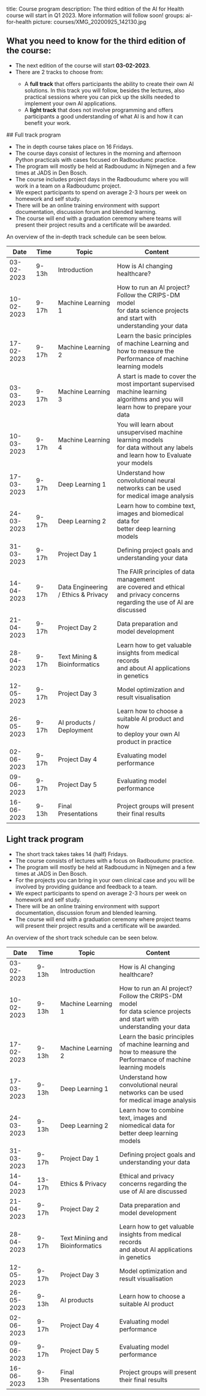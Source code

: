 title: Course program
description: The third edition of the AI for Health course will start in Q1 2023. More information will follow soon!
groups: ai-for-health
picture: courses/XMG_20200925_142130.jpg

## What you need to know for the third edition of the course:

<ul>
  <li>The next edition of the course will start <b>03-02-2023</b>.</li>
<li>There are 2 tracks to choose from: </li>
<ul>
  <li> A <b>full track</b> that offers participants the ability to create their own AI solutions. In this track you will follow, besides the lectures, also practical sessions where you can pick up the skills needed to implement your own AI applications.</li>
  <li> A <b>light track</b> that does not involve programming and offers participants a good understanding of what AI is and how it can benefit your work.</li>
</ul>
</ul>  
## Full track program
<ul>
<li>The in depth course takes place on 16 Fridays.
<li>The course days consist of lectures in the morning and afternoon Python practicals with cases focused on Radboudumc practice.</li>
<li>The program will mostly be held at Radboudumc in Nijmegen and a few times at JADS in Den Bosch.</li>
<li>The course includes project days in the Radboudumc where you will work in a team on a Radboudumc project.</li>
<li>We expect participants to spend on average 2-3 hours per week on homework and self study.</li>
<li>There will be an online training environment with support documentation, discussion forum and blended learning.</li>
<li>The course will end with a graduation ceremony where teams will present their project results and a certificate will be awarded.</li>
</ul>

<!---

- The course will be held on 18 Fridays, with different topics per day, starting in Q1 2022.
- The course days consist of lectures in the morning and afternoon practicals with cases focused on Radboudumc practice.
- The program for the 18 Fridays will mostly be held at Radboudumc in Nijmegen and a few times at JADS in Den Bosch.
- The course includes 4 project days in the Radboudumc where you will work in a team on a Radboudumc project.
- We expect participants to spend on average 2-3 hours per week on homework and self study.
- There will be an online training environment with support documentation, discussion forum and blended learning.
- The course will end with a graduation ceremony where teams will present their project results and a certificate will be awarded.
-->

An overview of the in-depth track schedule can be seen below.

| Date  | Time |  Topic  | Content |
| ----- | ------- | ------| ------ |
| 03-02-2023 | 9-13h | Introduction | How is AI changing healthcare? |
| 10-02-2023 | 9-17h | Machine Learning 1| How to run an AI project? Follow the CRIPS-DM model <br> for data science projects and start with understanding your data |
| 17-02-2023 | 9-17h | Machine Learning 2| Learn the basic principles of machine Learning and <br> how to measure the Performance of machine learning models |
| 03-03-2023 | 9-17h | Machine Learning 3| A start is made to cover the most important supervised <br> machine learning algorithms and you will learn how to prepare your data |
| 10-03-2023 | 9-17h | Machine Learning 4| You will learn about unsupervised machine learning models <br>for data without any labels and learn how to Evaluate your models|
| 17-03-2023 | 9-17h | Deep Learning 1| Understand how convolutional neural networks can be used <br> for medical image analysis |
| 24-03-2023 | 9-17h | Deep Learning 2| Learn how to combine text, images and biomedical data for <br> better deep learning models |
| 31-03-2023 | 9-17h | Project Day 1 | Defining project goals and understanding your data |
| 14-04-2023 | 9-17h | Data Engineering / Ethics & Privacy | The FAIR principles of data management <br> are covered and ethical and privacy concerns regarding the use of AI are discussed |
| 21-04-2023 | 9-17h | Project Day 2 | Data preparation and model development |
| 28-04-2023 | 9-17h | Text Mining & Bioinformatics | Learn how to get valuable insights from medical records <br> and about AI applications in genetics |
| 12-05-2023 | 9-17h | Project Day 3 | Model optimization and result visualisation |
| 26-05-2023 | 9-17h | AI products / Deployment | Learn how to choose a suitable AI product and how <br> to deploy your own AI product in practice |
| 02-06-2023 | 9-17h | Project Day 4 | Evaluating model performance |
| 09-06-2023 | 9-17h | Project Day 5 | Evaluating model performance |
| 16-06-2023 | 9-13h | Final Presentations | Project groups will present their final results |

## Light track program

<ul>
<li>The short track takes takes 14 (half) Fridays.
<li>The course consists of lectures with a focus on Radboudumc practice.</li>
<li>The program will mostly be held at Radboudumc in Nijmegen and a few times at JADS in Den Bosch.</li>
<li>For the projects you can bring in your own clinical case and you will be involved by providing guidance and feedback to a team.</li>
<li>We expect participants to spend on average 2-3 hours per week on homework and self study.</li>
<li>There will be an online training environment with support documentation, discussion forum and blended learning.</li>
<li>The course will end with a graduation ceremony where project teams will present their project results and a certificate will be awarded.</li>
</ul>

An overview of the short track schedule can be seen below.
  
| Date  | Time |  Topic  | Content |
| ----- | ------- | ------| ------ |
| 03-02-2023 | 9-13h | Introduction | How is AI changing healthcare? | 
| 10-02-2023 | 9-13h | Machine Learning 1| How to run an AI project? Follow the CRIPS-DM model <br> for data science projects and start with understanding your data |
| 17-02-2023 | 9-13h | Machine Learning 2| Learn the basic principles of machine learning and <br> how to measure the Performance of machine learning models | 
| 17-03-2023 | 9-13h | Deep Learning 1| Understand how convolutional neural networks can be used <br> for medical image analysis |
| 24-03-2023 | 9-13h | Deep Learning 2| Learn how to combine text, images and niomedical data for <br> better deep learning models |
| 31-03-2023 | 9-17h | Project Day 1 | Defining project goals and understanding your data |
| 14-04-2023 | 13-17h | Ethics & Privacy | Ethical and privacy concerns regarding the use of AI are discussed |
| 21-04-2023 | 9-17h | Project Day 2 | Data preparation and model development |
| 28-04-2023 | 9-17h | Text Miniing and Bioinformatics |  Learn how to get valuable insights from medical records <br> and about AI applications in genetics |
| 12-05-2023 | 9-17h | Project Day 3 | Model optimization and result visualisation |
| 26-05-2023 | 9-13h | AI products | Learn how to choose a suitable AI product |
| 02-06-2023 | 9-17h | Project Day 4 | Evaluating model performance |
| 09-06-2023 | 9-17h | Project Day 5 | Evaluating model performance |
| 16-06-2023 | 9-13h | Final Presentations | Project groups will present their final results |

<!-- ## Teachers

***

### Joran Lokkerbol

Joran studied econometrics at the University of Amsterdam and in the following years specialized as a consultant in making economic models. Joran obtained his PhD in 2015 with the thesis Rationalization of Innovation: The role of health economic evaluation in improving the efficiency of mental health care at VU University.

Joran currently is Director of the Center for Economic Evaluation & Machine Learning and is also affiliated with the Methods & Statistics department at Utrecht University.
In his work he focuses on evaluating the cost-effectiveness of interventions in mental health care, developing prognostic models to facilitate personalized care and supporting healthcare institutions to work more data-driven.

In the AI for Health course he organizes the Machine Learning lectures, supervises the final projects and is coordinator of the course.

***

### Bram van Ginneken

Bram van Ginneken is Professor of Medical Image Analysis at Radboud University Medical Center and chairs the Diagnostic Image Analysis Group. He also works for Fraunhofer MEVIS in Bremen, Germany, and is a founder of Thirona, a company that develops software and provides services for medical image analysis. He studied Physics at Eindhoven University of Technology and Utrecht University. In 2001, he obtained his PhD at the Image Sciences Institute on Computer-Aided Diagnosis in Chest Radiography. He has (co-)authored over 250 publications in international journals. He is member of the Editorial Board of Medical Image Analysis. He pioneered the concept of challenges in medical image analysis.

For the AI for Health course he organizes the Deep Learning lectures, drawing from his broad experience in finding AI solutions for medical imaging problems. -->
